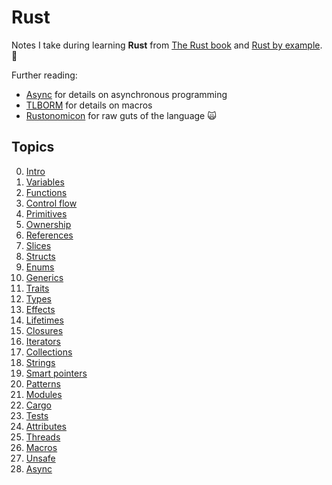 # Rust

Notes I take during learning **Rust** from
[The Rust book](https://doc.rust-lang.org/stable/book/) and
[Rust by example](https://doc.rust-lang.org/rust-by-example/). 🦀

Further reading:

- [Async](https://rust-lang.github.io/async-book/) for details on asynchronous
  programming
- [TLBORM](https://veykril.github.io/tlborm/) for details on macros
- [Rustonomicon](https://doc.rust-lang.org/stable/nomicon/) for raw guts of the
  language 🙀

## Topics

0. [Intro](00_intro.md)
1. [Variables](01_variables.md)
2. [Functions](02_functions.md)
3. [Control flow](03_control_flow.md)
4. [Primitives](04_primitives.md)
5. [Ownership](05_ownership.md)
6. [References](06_references.md)
7. [Slices](07_slices.md)
8. [Structs](08_structs.md)
9. [Enums](09_enums.md)
10. [Generics](10_generics.md)
11. [Traits](11_traits.md)
12. [Types](12_types.md)
13. [Effects](13_effects.md)
14. [Lifetimes](14_lifetimes.md)
15. [Closures](15_closures.md)
16. [Iterators](16_iterators.md)
17. [Collections](17_collections.md)
18. [Strings](18_strings.md)
19. [Smart pointers](19_smart_pointers.md)
20. [Patterns](20_patterns.md)
21. [Modules](21_modules.md)
22. [Cargo](22_cargo.md)
23. [Tests](23_tests.md)
24. [Attributes](24_attributes.md)
25. [Threads](25_threads.md)
26. [Macros](26_macros.md)
27. [Unsafe](27_unsafe.md)
28. [Async](28_async.md)
